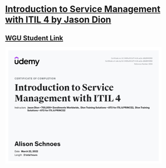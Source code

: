 # [Introduction to Service Management with ITIL 4 by Jason Dion](https://udemy.com/course/service-management-itil-4/)

## [WGU Student Link](https://wgu.udemy.com/course/service-management-itil-4/)

![Image](https://github.com/hallan6749/Udemy/blob/main/Introduction%20to%20Service%20Management%20with%20ITIL%204/DionITIL4Cert)
